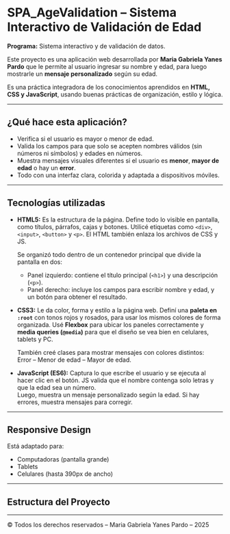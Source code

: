 # SPA_AgeValidation – Sistema Interactivo de Validación de Edad

**Programa:** Sistema interactivo y de validación de datos.

Este proyecto es una aplicación web desarrollada por **Maria Gabriela Yanes Pardo** que le permite al usuario ingresar su nombre y edad, para luego mostrarle un **mensaje personalizado** según su edad.

Es una práctica integradora de los conocimientos aprendidos en **HTML, CSS y JavaScript**, usando buenas prácticas de organización, estilo y lógica.

---

## ¿Qué hace esta aplicación?

- Verifica si el usuario es mayor o menor de edad.
- Valida los campos para que solo se acepten nombres válidos (sin números ni símbolos) y edades en números.
- Muestra mensajes visuales diferentes si el usuario es **menor**, **mayor de edad** o hay un **error**.
- Todo con una interfaz clara, colorida y adaptada a dispositivos móviles.

---

## Tecnologías utilizadas

- **HTML5:** Es la estructura de la página. Define todo lo visible en pantalla, como títulos, párrafos, cajas y botones. Utilicé etiquetas como `<div>`, `<input>`, `<button>` y `<p>`. El HTML también enlaza los archivos de CSS y JS.
  
  Se organizó todo dentro de un contenedor principal que divide la pantalla en dos:
  - Panel izquierdo: contiene el título principal (`<h1>`) y una descripción (`<p>`).
  - Panel derecho: incluye los campos para escribir nombre y edad, y un botón para obtener el resultado.

- **CSS3:** Le da color, forma y estilo a la página web. Definí una **paleta en `:root`** con tonos rojos y rosados, para usar los mismos colores de forma organizada. Usé **Flexbox** para ubicar los paneles correctamente y **media queries (`@media`)** para que el diseño se vea bien en celulares, tablets y PC.

  También creé clases para mostrar mensajes con colores distintos:  
   Error –  Menor de edad –  Mayor de edad.

- **JavaScript (ES6):** Captura lo que escribe el usuario y se ejecuta al hacer clic en el botón. JS valida que el nombre contenga solo letras y que la edad sea un número.  
  Luego, muestra un mensaje personalizado según la edad. Si hay errores, muestra mensajes para corregir.

---

##  Responsive Design

Está adaptado para:

- Computadoras (pantalla grande)
- Tablets
- Celulares (hasta 390px de ancho)

---

##  Estructura del Proyecto



---

© Todos los derechos reservados – Maria Gabriela Yanes Pardo – 2025
